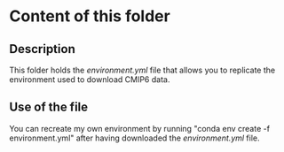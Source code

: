 # Content of this folder

## Description

This folder holds the *environment.yml* file that allows you to replicate the environment used to download CMIP6 data.

## Use of the file

You can recreate my own environment by running "conda env create -f environment.yml" after having downloaded the  *environment.yml* file.


